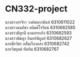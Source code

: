 # CN332-project

นางสาวอรจิรา  วงศ์พลกานันท์   6310611022\
นางสาวนนทิชา หลิมศิโรรัตน์     6310682585\
นางสาวธัญรดี  นามบรรเทิง      6310682593\
นางสาวพิชญา  อินทร์พิบูลย์     6310682627\
นายชัยวัตร    กลั่นเรืองแสง     6310682742\
นายวิชยุตม์    ทับทิม         6310682767
